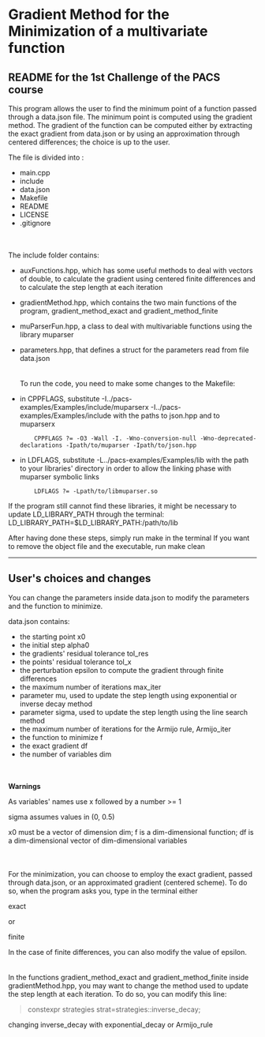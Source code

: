 # Gradient Method for the Minimization of a multivariate function

##  README for the 1st Challenge of the PACS course

This program allows the user to find the minimum point of a function passed through a data.json file. 
The minimum point is computed using the gradient method. The gradient of the function can be computed either by extracting the exact gradient from data.json or by using an approximation through centered differences; the choice is up to the user.  


The file is divided into :
- main.cpp 
- include
- data.json
- Makefile
- README
- LICENSE
- .gitignore  

<br/><br/>
The include folder contains:
- auxFunctions.hpp, which has some useful methods to deal with vectors of double, to calculate the gradient using centered finite differences and to calculate the step length at each iteration
- gradientMethod.hpp, which contains the two main functions of the program, gradient_method_exact and gradient_method_finite
- muParserFun.hpp, a class to deal with multivariable functions using the library muparser
- parameters.hpp, that defines a struct for the parameters read from file data.json
<br/><br/><br/>
To run the code, you need to make some changes to the Makefile:
- in CPPFLAGS, substitute -I../pacs-examples/Examples/include/muparserx -I../pacs-examples/Examples/include with the paths to json.hpp and to muparserx

          CPPFLAGS ?= -O3 -Wall -I. -Wno-conversion-null -Wno-deprecated-declarations -Ipath/to/muparser -Ipath/to/json.hpp

- in LDFLAGS, substitute -L../pacs-examples/Examples/lib with the path to your libraries' directory in order to allow the linking phase with muparser symbolic links

          LDFLAGS ?= -Lpath/to/libmuparser.so 

If the program still cannot find these libraries, it might be necessary to update LD_LIBRARY_PATH through the terminal:
          LD_LIBRARY_PATH=$LD_LIBRARY_PATH:/path/to/lib

After having done these steps, simply run make in the terminal
If you want to remove the object file and the executable, run make clean


-----------------


## User's choices and changes ###

You can change the parameters inside data.json to modify the parameters and the function to minimize.

data.json contains:
- the starting point x0
- the initial step alpha0
- the gradients' residual tolerance tol_res
- the points' residual tolerance tol_x
- the perturbation epsilon to compute the gradient through finite differences
- the maximum number of iterations max_iter
- parameter mu, used to update the step length using exponential or inverse decay method
- parameter sigma, used to update the step length using the line search method
- the maximum number of iterations for the Armijo rule, Armijo_iter
- the function to minimize f
- the exact gradient df
- the number of variables dim

<br/><br/>
**Warnings**

As variables' names use x followed by a number >= 1

sigma assumes values in (0, 0.5)

x0 must be a vector of dimension dim; f is a dim-dimensional function; df is a dim-dimensional vector of dim-dimensional variables
<br/><br/> <br/><br/>
For the minimization, you can choose to employ the exact gradient, passed through data.json, or an approximated gradient (centered scheme). To do so, when the program asks you, type in the terminal either   

exact   

or    

finite 

In the case of finite differences, you can also modify the value of epsilon.
<br/><br/><br/>
In the functions gradient_method_exact and gradient_method_finite inside gradientMethod.hpp, you may want to change the method used to update the step length at each iteration. To do so, you can modify this line:
> constexpr strategies strat=strategies::inverse_decay;

changing inverse_decay with exponential_decay  or Armijo_rule

